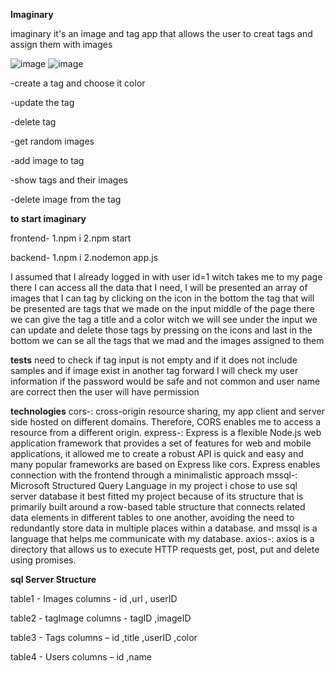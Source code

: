 
**Imaginary**

imaginary it's an image and tag app that allows the user to creat tags and assign them with images 

![image](https://user-images.githubusercontent.com/97873892/172257259-f7011d1d-012b-4a47-8eb4-4ebae211b2d5.png)
![image](https://user-images.githubusercontent.com/97873892/172258184-59d47d5b-e792-4c4d-b5e2-24c0a68987f7.png)

-create a tag and choose it color

-update the tag 

-delete tag

-get random images 

-add image to tag  

-show tags and their images  

-delete image from the tag 

**to start imaginary**

 frontend-
 1.npm i
 2.npm start

 backend-
 1.npm i
 2.nodemon app.js

I assumed that I already logged in with user id=1 witch takes me to my page there I can access all the data that I need, I will be presented an array of images that I can tag by clicking on the icon in the bottom the tag that will be presented are tags that we made on the input middle of the page there we can give the tag a title and a color witch we will see under the input we can update and delete those tags by pressing on the icons and last in the bottom we can se all the tags that we mad and the images assigned to them


 **tests**
 need to check if tag input is not empty and if it does not include samples and if image exist in another tag
 forward I will check my user information if the password would be safe and not common and user name are correct then the user will have permission 
 
 **technologies**
 cors-: cross-origin resource sharing, my app client and server side hosted on different domains.
 Therefore, CORS enables me to access a resource from a different origin.
 express-: Express is a flexible Node.js web application framework that provides a set of features for web and mobile applications, it allowed me to create a robust API is quick and easy and many popular frameworks are based on Express like cors. Express enables connection with the frontend through a minimalistic approach
 mssql-: Microsoft Structured Query Language in my project i chose to use sql server database it best fitted my project because of its structure that is primarily built around a row-based table structure that connects related data elements in different tables to one another, avoiding the need to redundantly store data in multiple places within a database.
 and mssql is a language that helps me communicate with my database.
 axios-: axios is a directory that allows us to execute HTTP requests get, post, put and delete using promises.



**sql Server Structure**

table1 - Images    columns - id ,url , userID

table2 - tagImage  columns - tagID ,imageID

table3 - Tags            columns – id ,title ,userID ,color

table4 - Users          columns – id ,name 




